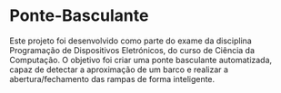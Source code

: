 # Ponte-Basculante
Este projeto foi desenvolvido como parte do exame da disciplina Programação de Dispositivos Eletrónicos, do curso de Ciência da Computação. O objetivo foi criar uma ponte basculante automatizada, capaz de detectar a aproximação de um barco e realizar a abertura/fechamento das rampas de forma inteligente.
